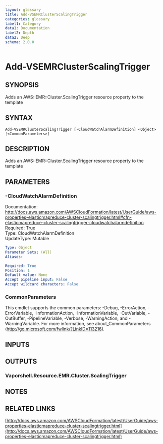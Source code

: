 ```yaml
---
layout: glossary
title: Add-VSEMRClusterScalingTrigger
categories: glossary
label1: Category
data1: Documentation
label2: Depth
data2: Deep
schema: 2.0.0
---
```


# Add-VSEMRClusterScalingTrigger

## SYNOPSIS
Adds an AWS::EMR::Cluster.ScalingTrigger resource property to the template

## SYNTAX

```
Add-VSEMRClusterScalingTrigger [-CloudWatchAlarmDefinition] <Object> [<CommonParameters>]
```

## DESCRIPTION
Adds an AWS::EMR::Cluster.ScalingTrigger resource property to the template

## PARAMETERS

### -CloudWatchAlarmDefinition
Documentation: http://docs.aws.amazon.com/AWSCloudFormation/latest/UserGuide/aws-properties-elasticmapreduce-cluster-scalingtrigger.html#cfn-elasticmapreduce-cluster-scalingtrigger-cloudwatchalarmdefinition    
Required: True    
Type: CloudWatchAlarmDefinition    
UpdateType: Mutable

```yaml
Type: Object
Parameter Sets: (All)
Aliases:

Required: True
Position: 1
Default value: None
Accept pipeline input: False
Accept wildcard characters: False
```

### CommonParameters
This cmdlet supports the common parameters: -Debug, -ErrorAction, -ErrorVariable, -InformationAction, -InformationVariable, -OutVariable, -OutBuffer, -PipelineVariable, -Verbose, -WarningAction, and -WarningVariable.
For more information, see about_CommonParameters (http://go.microsoft.com/fwlink/?LinkID=113216).

## INPUTS

## OUTPUTS

### Vaporshell.Resource.EMR.Cluster.ScalingTrigger

## NOTES

## RELATED LINKS

[http://docs.aws.amazon.com/AWSCloudFormation/latest/UserGuide/aws-properties-elasticmapreduce-cluster-scalingtrigger.html](http://docs.aws.amazon.com/AWSCloudFormation/latest/UserGuide/aws-properties-elasticmapreduce-cluster-scalingtrigger.html)

